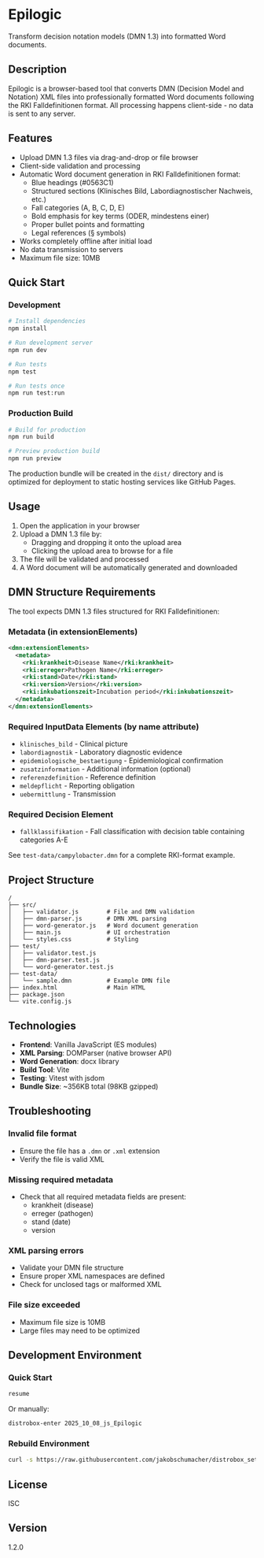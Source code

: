 # Epilogic

Transform decision notation models (DMN 1.3) into formatted Word documents.

## Description

Epilogic is a browser-based tool that converts DMN (Decision Model and Notation) XML files into professionally formatted Word documents following the RKI Falldefinitionen format. All processing happens client-side - no data is sent to any server.

## Features

- Upload DMN 1.3 files via drag-and-drop or file browser
- Client-side validation and processing
- Automatic Word document generation in RKI Falldefinitionen format:
  - Blue headings (#0563C1)
  - Structured sections (Klinisches Bild, Labordiagnostischer Nachweis, etc.)
  - Fall categories (A, B, C, D, E)
  - Bold emphasis for key terms (ODER, mindestens einer)
  - Proper bullet points and formatting
  - Legal references (§ symbols)
- Works completely offline after initial load
- No data transmission to servers
- Maximum file size: 10MB

## Quick Start

### Development

```bash
# Install dependencies
npm install

# Run development server
npm run dev

# Run tests
npm test

# Run tests once
npm run test:run
```

### Production Build

```bash
# Build for production
npm run build

# Preview production build
npm run preview
```

The production bundle will be created in the `dist/` directory and is optimized for deployment to static hosting services like GitHub Pages.

## Usage

1. Open the application in your browser
2. Upload a DMN 1.3 file by:
   - Dragging and dropping it onto the upload area
   - Clicking the upload area to browse for a file
3. The file will be validated and processed
4. A Word document will be automatically generated and downloaded

## DMN Structure Requirements

The tool expects DMN 1.3 files structured for RKI Falldefinitionen:

### Metadata (in extensionElements)

```xml
<dmn:extensionElements>
  <metadata>
    <rki:krankheit>Disease Name</rki:krankheit>
    <rki:erreger>Pathogen Name</rki:erreger>
    <rki:stand>Date</rki:stand>
    <rki:version>Version</rki:version>
    <rki:inkubationszeit>Incubation period</rki:inkubationszeit>
  </metadata>
</dmn:extensionElements>
```

### Required InputData Elements (by name attribute)

- `klinisches_bild` - Clinical picture
- `labordiagnostik` - Laboratory diagnostic evidence
- `epidemiologische_bestaetigung` - Epidemiological confirmation
- `zusatzinformation` - Additional information (optional)
- `referenzdefinition` - Reference definition
- `meldepflicht` - Reporting obligation
- `uebermittlung` - Transmission

### Required Decision Element

- `fallklassifikation` - Fall classification with decision table containing categories A-E

See `test-data/campylobacter.dmn` for a complete RKI-format example.

## Project Structure

```
/
├── src/
│   ├── validator.js        # File and DMN validation
│   ├── dmn-parser.js       # DMN XML parsing
│   ├── word-generator.js   # Word document generation
│   ├── main.js             # UI orchestration
│   └── styles.css          # Styling
├── test/
│   ├── validator.test.js
│   ├── dmn-parser.test.js
│   └── word-generator.test.js
├── test-data/
│   └── sample.dmn          # Example DMN file
├── index.html              # Main HTML
├── package.json
└── vite.config.js
```

## Technologies

- **Frontend**: Vanilla JavaScript (ES modules)
- **XML Parsing**: DOMParser (native browser API)
- **Word Generation**: docx library
- **Build Tool**: Vite
- **Testing**: Vitest with jsdom
- **Bundle Size**: ~356KB total (98KB gzipped)

## Troubleshooting

### Invalid file format
- Ensure the file has a `.dmn` or `.xml` extension
- Verify the file is valid XML

### Missing required metadata
- Check that all required metadata fields are present:
  - krankheit (disease)
  - erreger (pathogen)
  - stand (date)
  - version

### XML parsing errors
- Validate your DMN file structure
- Ensure proper XML namespaces are defined
- Check for unclosed tags or malformed XML

### File size exceeded
- Maximum file size is 10MB
- Large files may need to be optimized

## Development Environment

### Quick Start
```bash
resume
```

Or manually:
```bash
distrobox-enter 2025_10_08_js_Epilogic
```

### Rebuild Environment
```bash
curl -s https://raw.githubusercontent.com/jakobschumacher/distrobox_setup/main/bootstrap -o /tmp/bootstrap && bash /tmp/bootstrap
```

## License

ISC

## Version

1.2.0
